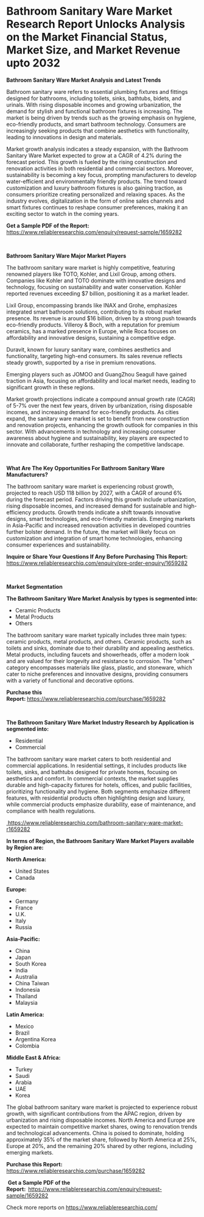 <p><h1>Bathroom Sanitary Ware Market Research Report Unlocks Analysis on the Market Financial Status, Market Size, and Market Revenue upto 2032</h1></p><p><strong>Bathroom Sanitary Ware Market Analysis and Latest Trends</strong></p>
<p><p>Bathroom sanitary ware refers to essential plumbing fixtures and fittings designed for bathrooms, including toilets, sinks, bathtubs, bidets, and urinals. With rising disposable incomes and growing urbanization, the demand for stylish and functional bathroom fixtures is increasing. The market is being driven by trends such as the growing emphasis on hygiene, eco-friendly products, and smart bathroom technology. Consumers are increasingly seeking products that combine aesthetics with functionality, leading to innovations in design and materials.</p><p>Market growth analysis indicates a steady expansion, with the Bathroom Sanitary Ware Market expected to grow at a CAGR of 4.2% during the forecast period. This growth is fueled by the rising construction and renovation activities in both residential and commercial sectors. Moreover, sustainability is becoming a key focus, prompting manufacturers to develop water-efficient and environmentally friendly products. The trend toward customization and luxury bathroom fixtures is also gaining traction, as consumers prioritize creating personalized and relaxing spaces. As the industry evolves, digitalization in the form of online sales channels and smart fixtures continues to reshape consumer preferences, making it an exciting sector to watch in the coming years.</p></p>
<p><strong>Get a Sample PDF of the Report:&nbsp;</strong> <a href="https://www.reliableresearchiq.com/enquiry/request-sample/1659282?utm_campaign=1870&utm_medium=2&utm_source=Github&utm_content=ia&utm_term=06022025&utm_id=bathroom-sanitary-ware">https://www.reliableresearchiq.com/enquiry/request-sample/1659282</a></p>
<p>&nbsp;</p>
<p><strong>Bathroom Sanitary Ware Major Market Players</strong></p>
<p><p>The bathroom sanitary ware market is highly competitive, featuring renowned players like TOTO, Kohler, and Lixil Group, among others. Companies like Kohler and TOTO dominate with innovative designs and technology, focusing on sustainability and water conservation. Kohler reported revenues exceeding $7 billion, positioning it as a market leader.</p><p>Lixil Group, encompassing brands like INAX and Grohe, emphasizes integrated smart bathroom solutions, contributing to its robust market presence. Its revenue is around $16 billion, driven by a strong push towards eco-friendly products. Villeroy & Boch, with a reputation for premium ceramics, has a marked presence in Europe, while Roca focuses on affordability and innovative designs, sustaining a competitive edge.</p><p>Duravit, known for luxury sanitary ware, combines aesthetics and functionality, targeting high-end consumers. Its sales revenue reflects steady growth, supported by a rise in premium renovations.</p><p>Emerging players such as JOMOO and GuangZhou Seagull have gained traction in Asia, focusing on affordability and local market needs, leading to significant growth in these regions.</p><p>Market growth projections indicate a compound annual growth rate (CAGR) of 5-7% over the next few years, driven by urbanization, rising disposable incomes, and increasing demand for eco-friendly products. As cities expand, the sanitary ware market is set to benefit from new construction and renovation projects, enhancing the growth outlook for companies in this sector. With advancements in technology and increasing consumer awareness about hygiene and sustainability, key players are expected to innovate and collaborate, further reshaping the competitive landscape.</p></p>
<p>&nbsp;</p>
<p><strong>What Are The Key Opportunities For Bathroom Sanitary Ware Manufacturers?</strong></p>
<p><p>The bathroom sanitary ware market is experiencing robust growth, projected to reach USD 118 billion by 2027, with a CAGR of around 6% during the forecast period. Factors driving this growth include urbanization, rising disposable incomes, and increased demand for sustainable and high-efficiency products. Growth trends indicate a shift towards innovative designs, smart technologies, and eco-friendly materials. Emerging markets in Asia-Pacific and increased renovation activities in developed countries further bolster demand. In the future, the market will likely focus on customization and integration of smart home technologies, enhancing consumer experiences and sustainability.</p></p>
<p><strong>Inquire or Share Your Questions If Any Before Purchasing This Report:</strong> <a href="https://www.reliableresearchiq.com/enquiry/pre-order-enquiry/1659282?utm_campaign=1870&utm_medium=2&utm_source=Github&utm_content=ia&utm_term=06022025&utm_id=bathroom-sanitary-ware">https://www.reliableresearchiq.com/enquiry/pre-order-enquiry/1659282</a></p>
<p>&nbsp;</p>
<p><strong>Market Segmentation</strong></p>
<p><strong>The Bathroom Sanitary Ware Market Analysis by types is segmented into:</strong></p>
<p><ul><li>Ceramic Products</li><li>Metal Products</li><li>Others</li></ul></p>
<p><p>The bathroom sanitary ware market typically includes three main types: ceramic products, metal products, and others. Ceramic products, such as toilets and sinks, dominate due to their durability and appealing aesthetics. Metal products, including faucets and showerheads, offer a modern look and are valued for their longevity and resistance to corrosion. The "others" category encompasses materials like glass, plastic, and stoneware, which cater to niche preferences and innovative designs, providing consumers with a variety of functional and decorative options.</p></p>
<p><strong>Purchase this Report:&nbsp;</strong><a href="https://www.reliableresearchiq.com/purchase/1659282?utm_campaign=1870&utm_medium=2&utm_source=Github&utm_content=ia&utm_term=06022025&utm_id=bathroom-sanitary-ware">https://www.reliableresearchiq.com/purchase/1659282</a></p>
<p>&nbsp;</p>
<p><strong>The Bathroom Sanitary Ware Market Industry Research by Application is segmented into:</strong></p>
<p><ul><li>Residential</li><li>Commercial</li></ul></p>
<p><p>The bathroom sanitary ware market caters to both residential and commercial applications. In residential settings, it includes products like toilets, sinks, and bathtubs designed for private homes, focusing on aesthetics and comfort. In commercial contexts, the market supplies durable and high-capacity fixtures for hotels, offices, and public facilities, prioritizing functionality and hygiene. Both segments emphasize different features, with residential products often highlighting design and luxury, while commercial products emphasize durability, ease of maintenance, and compliance with health regulations.</p></p>
<p><a href="https://www.reliableresearchiq.com/bathroom-sanitary-ware-market-r1659282?utm_campaign=1870&utm_medium=2&utm_source=Github&utm_content=ia&utm_term=06022025&utm_id=bathroom-sanitary-ware">&nbsp;https://www.reliableresearchiq.com/bathroom-sanitary-ware-market-r1659282</a></p>
<p><strong>In terms of Region, the Bathroom Sanitary Ware Market Players available by Region are:</strong></p>
<p>
    <p> <strong> North America: </strong>
        <ul>
            <li>United States</li>
            <li>Canada</li>
        </ul>
        </p> 
    <p> <strong> Europe: </strong>
        <ul>
            <li>Germany</li>
            <li>France</li>
            <li>U.K.</li>
            <li>Italy</li>
            <li>Russia</li>
        </ul>
        </p> 
    <p> <strong> Asia-Pacific: </strong>
        <ul>
            <li>China</li>
            <li>Japan</li>
            <li>South Korea</li>
            <li>India</li>
            <li>Australia</li>
            <li>China Taiwan</li>
            <li>Indonesia</li>
            <li>Thailand</li>
            <li>Malaysia</li>
        </ul>
        </p> 
    <p> <strong> Latin America: </strong>
        <ul>
            <li>Mexico</li>
            <li>Brazil</li>
            <li>Argentina Korea</li>
            <li>Colombia</li>
        </ul>
        </p> 
    <p> <strong> Middle East & Africa: </strong>
        <ul>
            <li>Turkey</li>
            <li>Saudi</li>
            <li>Arabia</li>
            <li>UAE</li>
            <li>Korea</li>
        </ul>
    </p>
    </p>
<p><p>The global bathroom sanitary ware market is projected to experience robust growth, with significant contributions from the APAC region, driven by urbanization and rising disposable incomes. North America and Europe are expected to maintain competitive market shares, owing to renovation trends and technological advancements. China is poised to dominate, holding approximately 35% of the market share, followed by North America at 25%, Europe at 20%, and the remaining 20% shared by other regions, including emerging markets.</p></p>
<p><strong>Purchase this Report: </strong><a href="https://www.reliableresearchiq.com/purchase/1659282?utm_campaign=1870&utm_medium=2&utm_source=Github&utm_content=ia&utm_term=06022025&utm_id=bathroom-sanitary-ware">https://www.reliableresearchiq.com/purchase/1659282</a></p>
<p>&nbsp;<strong>Get a Sample PDF of the Report:&nbsp;&nbsp;</strong><a href="https://www.reliableresearchiq.com/enquiry/request-sample/1659282?utm_campaign=1870&utm_medium=2&utm_source=Github&utm_content=ia&utm_term=06022025&utm_id=bathroom-sanitary-ware">https://www.reliableresearchiq.com/enquiry/request-sample/1659282</a></p>
<p><strong></strong></p>
<p>Check more reports on <a href="https://www.reliableresearchiq.com/?utm_campaign=1870&utm_medium=2&utm_source=Github&utm_content=ia&utm_term=06022025&utm_id=bathroom-sanitary-ware">https://www.reliableresearchiq.com/</a></p>